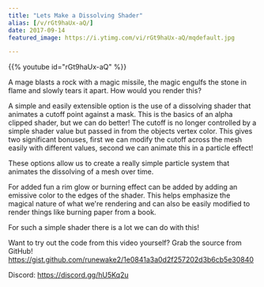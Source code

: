 ```yaml
---
title: "Lets Make a Dissolving Shader"
alias: [/v/rGt9haUx-aQ/]
date: 2017-09-14
featured_image: https://i.ytimg.com/vi/rGt9haUx-aQ/mqdefault.jpg

---
```


{{% youtube id="rGt9haUx-aQ" %}}

A mage blasts a rock with a magic missile, the magic engulfs the stone in flame and slowly tears it apart. How would you render this?

A simple and easily extensible option is the use of a dissolving shader that animates a cutoff point against a mask. This is the basics of an alpha clipped shader, but we can do better! The cutoff is no longer controlled by a simple shader value but passed in from the objects vertex color. This gives two significant bonuses, first we can modify the cutoff across the mesh easily with different values, second we can animate this in a particle effect!

These options allow us to create a really simple particle system that animates the dissolving of a mesh over time.

For added fun a rim glow or burning effect can be added by adding an emissive color to the edges of the shader. This helps emphasize the magical nature of what we're rendering and can also be easily modified to render things like burning paper from a book.

For such a simple shader there is a lot we can do with this!

Want to try out the code from this video yourself? Grab the source from GitHub! https://gist.github.com/runewake2/1e0841a3a0d2f257202d3b6cb5e30840

Discord: https://discord.gg/hU5Kq2u